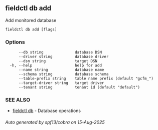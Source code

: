 ## fieldctl db add

Add monitored database

```
fieldctl db add [flags]
```

### Options

```
      --db string              database DSN
      --driver string          database driver
      --dsn string             target DSN
  -h, --help                   help for add
      --name string            database name
      --schema string          database schema
      --table-prefix string    table name prefix (default "gcfm_")
      --target-driver string   target driver
      --tenant string          tenant id (default "default")
```

### SEE ALSO

* [fieldctl db](fieldctl_db.md)	 - Database operations

###### Auto generated by spf13/cobra on 15-Aug-2025
